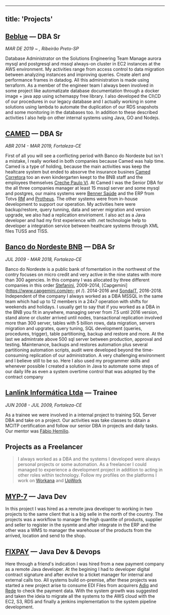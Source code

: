 ---
title: 'Projects'
------


## [Beblue](https://www.beblue.com.br/) — DBA Sr
*MAR DE 2019 ~ , Ribeirão Preto-SP*

Database Administrator on the Solutions Engineering Team
Manage aurora mysql and postgresql and mssql always-on cluster in EC2 instances at the AWS environment. My activities range from access control to data migration between analyzing instances and improving queries. Create alert and performance frames in datadog. All this administration is made using terraform.
As a member of the engineer team I always been involved in some project like automatizate database documentation through a docker image + java app using schemaspy free library. I also developed the CI\CD of our procedures in our legacy database and I actually working in some solutions using lambda to automate the duplication of our RDS snapshots and some monitoring in the databases too.
In addition to these described activities I also help on other internal systems using Java, GO and Nodejs.



## [CAMED](https://www.camed.com.br/PortalCamed/) — DBA Sr
*ABR 2014 - MAR 2019, Fortaleza-CE*

First of all you will see a conflicting period with Banco do Nordeste but isn`t a mistake, I really worked in both companies because Camed was halp time.
Camed is a type of holding, because the main activities was keep the healtcare system but ended to absorve the insurance busines [Camed Corretora](http://www.camedseguros.com.br/) too an even kindergarten keept to the BNB staff and the employees themselves [Creche Paulo VI](https://www.camed.com.br/PortalCamed/tag/creche-paulo-vi/).
At Camed I was the Senior DBA for the all three companies manager at least 15 mssql server and some mysql and postgres, our mains systems were [Benner Saúde](https://www4.benner.com.br/solucoes-para-reducao-de-custos/terceirizacao-de-servicos/area-da-saude) and the ERP from Totvs [RM](https://www.totvs.com/blog/rm-totvs/) and [Protheus](https://www.totvs.com/sistema-de-gestao/?utm_campaign=totvs_conversao_sql&utm_source=ppc&utm_medium=google_search&utm_content=ad_text_linha_produto_protheus_v2&utm_term=totvs%20protheus&hsa_tgt=kwd-22906999271&hsa_src=g&hsa_acc=5745705588&hsa_cam=1596798386&hsa_grp=61487630398&hsa_mt=e&hsa_kw=totvs%20protheus&hsa_net=adwords&hsa_ver=3&hsa_ad=323306954110&gclid=EAIaIQobChMIw46EmoLZ5gIVhYORCh0ovgdDEAAYASAAEgKZSPD_BwE). The other systems were from in-house development to support our operation. My activities here were backup/restore, query tunning, data and server migration and version upgrade, we also had a replication envirioment. I also act as a Java developer and had my first experience with .net technologie help to developer a integration service between heathcare systems through XML files TUSS and TISS.


## [Banco do Nordeste BNB](https://www.bnb.gov.br/) — DBA Sr
*JUL 2009 - MAR 2018, Fortaleza-CE*

Banco do Nordeste is a public bank of fomentation in the northwest of the contry focuses on micro credit and very active in the nine states with more than 300 agencies. In this company I was allocated by three different companies in this order [Stefanini](https://stefanini.com/en-us), 2009-2014, [Capgemini](https://www.capgemini.com/en- pt /). 2014-2016 and [SondaIT](https://www.sonda.com/en-us/), 2016-2018. Independent of the company I always worked as a DBA MSSQL in the same team
which had up to 12 members in a 24x7 operation with shifts for weekends and holidays.
I usually get to say that if you worked as a DBA in the BNB you fit in anywhere, managing server from 7.5 until 2016 version, stand alone or cluster arrived until nodes, transactional replication involved more than 300 server, tables with 5 billion rows, data migration, servers migration and upgrates, query tuning, SQL development (queries, procedures, trigger), table partitioning, backup and restore and more. At the last we admintrate above 500 sql server between production, approval and testing. Maintenance, backups and restores automation plus several partitioning automation scripts, audit were developed beyond the time-consuming replication of our administration. A very challenging environment and I believe still to be so. Here I also used my programmer skills and whenever possible I created a solution in Java to automate some steps of our daily life as even a system overtime control that was adopted by the contract company


## [Lanlink Informática Ltda](https://www.lanlink.com.br/) — Trainee
*JUN 2008 - JUL 2009, Fortaleza-CE*

As a trainee we were involved in a internal project to training SQL Server DBA and take on  a project. Our activities was take classes to obtain a MCITP certification and follow our senior DBA in projects and daily tasks. Our mentor was [Fábio Hemilio](https://www.linkedin.com/in/fabiohemylio/).


## Projects as a Freelancer

> I always worked as a DBA and the systems I developed were always personal projects or some automation. As a freelancer I could managed to experience a development project in addition to acting in other roles within technology. Follow my profiles on the platforms I work on [Workana](https://www.workana.com/freelancer/9d22f6aafaf0432e235e6dc48e5f611f) and [UpWork](https://www.upwork.com/freelancers/~011b93ab5cbbf7bdca?viewMode=1)


## [MYP-7](https://myp7.com.br/) — Java Dev

In this project I was hired as a remote java developer to working in two projects to the same client that is a big selle in the north of the country. The projects was a workflow to manager the high quantite of products, supplier and seller to register in the sysmte and after integrate in the ERP and the other was a WMS to manager the warehouse of the products from the arrived, location and send to the shop.


## [FIXPAY](https://fixpay.com.br/) — Java Dev & Devops

Here through a friend's indication I was hired from a new payment company as a remote Java developer. At the begining I had to developer digital contract signature and after evolve to a ticket manager for internal and external calls too. All systems build on-premise, after these projects was started a new project arise to consume EDI Files from acquirers [Adiq](https://www.adiq.com.br/) and [Rede](https://www.userede.com.br/quero-rede?gclid=EAIaIQobChMIh9aJxIbZ5gIVEoWRCh0RRQZrEAAYASAAEgJx3_D_BwE&s_cid=mpg|gog|glp|vt-rede-aquisicao-marca-responsivo-taxa-vendas|cnr|6|sec|CRM0000|-|vt&ef_id=EAIaIQobChMIh9aJxIbZ5gIVEoWRCh0RRQZrEAAYASAAEgJx3_D_BwE:G:s&s_kwcid=AL!673!3!372703000018!e!!g!!rede) to check the payment data. With the system growth was suggested and taken the ideia to migrate all the systems to the AWS cloud with the  EC2, S3, RDS and finally a jenkins implementation to the system pipeline development.